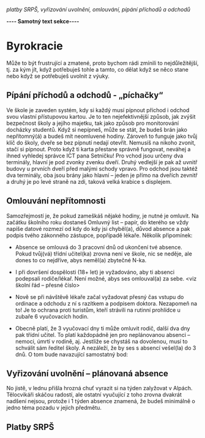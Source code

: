 *platby SRPŠ, vyřizování uvolnění, omlouvání, pípání příchodů a odchodů*

**---- Samotný text sekce----**

# Byrokracie
Může to být frustrující a zmatené, proto bychom rádi zmínili to nejdůležitější, tj. za kým jít, když potřebuješ tohle a tamto, co dělat když se něco stane nebo když se potřebuješ uvolnit z výuky. 
## Pípání příchodů a odchodů - „píchačky“
Ve škole je zaveden systém, kdy si každý musí pípnout příchod i odchod svou vlastní přístupovou kartou. Je to ten nejefektivnější způsob, jak zvýšit bezpečnost školy a jejího majetku, tak jako způsob pro monitorování docházky studentů. Když si nepípneš, může se stát, že budeš brán jako nepřítomný(á) a budeš mít neomluvené hodiny. Zároveň to funguje jako tvůj klíč do školy, dveře se bez pípnutí nedají otevřít. Nemusíš na nikoho zvonit, stačí si pípnout. Proto když ti karta přestane správně fungovat, neváhej a ihned vyhledej správce ICT pana Setničku!
Pro vchod jsou určeny dva terminály, hlavní je pod zvonky zvenku dveří. Druhý vedlejší je pak až uvnitř budovy u prvních dveří před malými schody vpravo. Pro odchod jsou taktéž dva terminály, oba jsou brány jako hlavní – jeden je přímo na dveřích zevnitř a druhý je po levé straně na zdi, taková velká krabice s displejem. 
## Omlouvání nepřítomnosti
Samozřejmostí je, že pokud zameškáš nějaké hodiny, je nutné je omluvit. Na začátku školního roku dostaneš Omluvný list – papír, do kterého se vždy napíše datové rozmezí od kdy do kdy jsi chyběl(a), důvod absence a pak podpis tvého zákonného zástupce, popřípadě lékaře. Několik připomínek:

* Absence se omlouvá do 3 pracovní dnů od ukončení tvé absence. Pokud tvůj(vá) třídní učitel(ka) zrovna není ve škole, nic se neděje, ale dones to co nejdříve, abys neměl(a) zbytečné N-ka.

* I při dovršení dospělosti (18+ let) je vyžadováno, aby ti absenci podepsali rodiče/lékař. Není možné, abys ses omlouval(a) za sebe. <viz školní řád – přesné číslo>

* Nově se při návštěvě lékaře začal vyžadovat přesný čas vstupu do ordinace a odchodu z ní s razítkem a podpisem doktora. Nezapomeň na to! Je to ochrana proti turistům, kteří strávili na rutinní prohlídce u zubaře 6 vyučovacích hodin. 

* Obecně platí, že 3 vyučovací dny ti může omluvit rodič, další dva dny pak třídní učitel. To platí každopádně jen pro neplánovanou absenci – nemoci, úmrtí v rodině, aj. Jestliže se chystáš na dovolenou, musí to schválit sám ředitel školy. A nezáleží, že by ses s absencí vešel(la) do 3 dnů. O tom bude navazující samostatný bod:

## Vyřizování uvolnění – plánovaná absence
No jistě, v lednu přišla hrozná chuť vyrazit si na týden zalyžovat v Alpách. Tělocvikáři skáčou radostí, ale ostatní vyučující z toho zrovna dvakrát nadšení nejsou, protože i 1 týden absence znamená, že budeš minimálně o jedno téma pozadu v jejich předmětu.  

## Platby SRPŠ
